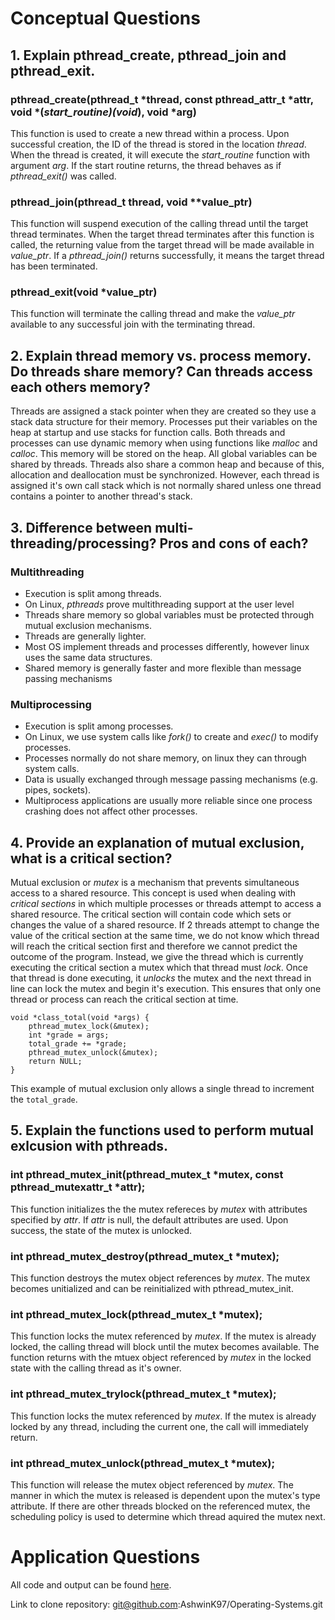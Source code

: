 # Conceptual Questions

## 1. Explain pthread\_create, pthread\_join and pthread\_exit.

### pthread\_create(pthread\_t *thread, const pthread\_attr\_t *attr, void *(*start_routine)(void*), void *arg)
This function is used to create a new thread within a process. Upon successful creation, the ID of the thread is stored in the location *thread*. When the thread is created, it will execute the *start\_routine* function with argument *arg*. If the start routine returns, the thread behaves as if *pthread\_exit()* was called.

### pthread\_join(pthread\_t thread, void \*\*value\_ptr)
This function will suspend execution of the calling thread until the target thread terminates. When the target thread terminates after this function is called, the returning value from the target thread will be made available in *value\_ptr*. If a *pthread\_join()* returns successfully, it means the target thread has been terminated.

### pthread\_exit(void *value\_ptr)
This function will terminate the calling thread and make the *value\_ptr* available to any successful join with the terminating thread.

## 2. Explain thread memory vs. process memory. Do threads share memory? Can threads access each others memory?
Threads are assigned a stack pointer when they are created so they use a stack data structure for their memory. Processes put their variables on the heap at startup and use stacks for function calls. Both threads and processes can use dynamic memory when using functions like *malloc* and *calloc*. This memory will be stored on the heap. All global variables can be shared by threads. Threads also share a common heap and because of this, allocation and deallocation must be synchronized. However, each thread is assigned it's own call stack which is not normally shared unless one thread contains a pointer to another thread's stack.

## 3. Difference between multi-threading/processing? Pros and cons of each?

### Multithreading
- Execution is split among threads.
- On Linux, *pthreads* prove multithreading support at the user level
- Threads share memory so global variables must be protected through mutual exclusion mechanisms.
- Threads are generally lighter.
- Most OS implement threads and processes differently, however linux uses the same data structures.
- Shared memory is generally faster and more flexible than message passing mechanisms

### Multiprocessing
- Execution is split among processes.
- On Linux, we use system calls like *fork()* to create and *exec()* to modify processes.
- Processes normally do not share memory, on linux they can through system calls.
- Data is usually exchanged through message passing mechanisms (e.g. pipes, sockets).
- Multiprocess applications are usually more reliable since one process crashing does not affect other processes.

## 4. Provide an explanation of mutual exclusion, what is a critical section?
Mutual exclusion or *mutex* is a mechanism that prevents simultaneous access to a shared resource. This concept is used when dealing with *critical sections* in which multiple processes or threads attempt to access a shared resource. The critical section will contain code which sets or changes the value of a shared resource. If 2 threads attempt to change the value of the critical section at the same time, we do not know which thread will reach the critical section first and therefore we cannot predict the outcome of the program. Instead, we give the thread which is currently executing the critical section a mutex which that thread must *lock*. Once that thread is done executing, it *unlocks* the mutex and the next thread in line can lock the mutex and begin it's execution. This ensures that only one thread or process can reach the critical section at time.

```
void *class_total(void *args) {
	pthread_mutex_lock(&mutex);
	int *grade = args;
	total_grade += *grade;
	pthread_mutex_unlock(&mutex);
	return NULL;
}
```
This example of mutual exclusion only allows a single thread to increment the `total_grade`.

## 5. Explain the functions used to perform mutual exlcusion with pthreads.

### int pthread\_mutex\_init(pthread\_mutex\_t \*mutex, const pthread\_mutexattr\_t \*attr);
This function initializes the the mutex refereces by *mutex* with attributes specified by *attr*. If *attr* is null, the default attributes are used. Upon success, the state of the mutex is unlocked.

### int pthread\_mutex\_destroy(pthread\_mutex\_t \*mutex);
This function destroys the mutex object references by *mutex*. The mutex becomes unitialized and can be reinitialized with pthread\_mutex\_init.

### int pthread\_mutex\_lock(pthread\_mutex\_t \*mutex);
This function locks the mutex referenced by *mutex*. If the mutex is already locked, the calling thread will block until the mutex becomes available. The function returns with the mtuex object referenced by *mutex* in the locked state with the calling thread as it's owner.

### int pthread\_mutex\_trylock(pthread\_mutex\_t \*mutex);
This function locks the mutex referenced by *mutex*. If the mutex is already locked by any thread, including the current one, the call will immediately return.

### int pthread\_mutex\_unlock(pthread\_mutex\_t \*mutex);
This function will release the mutex object referenced by *mutex*. The manner in which the mutex is released is dependent upon the mutex's type attribute. If there are other threads blocked on the referenced mutex, the scheduling policy is used to determine which thread aquired the mutex next.

# Application Questions
All code and output can be found [here](https://github.com/AshwinK97/Operating-Systems/tree/master/Tutorials/Tutorial%205).

Link to clone repository: git@github.com:AshwinK97/Operating-Systems.git